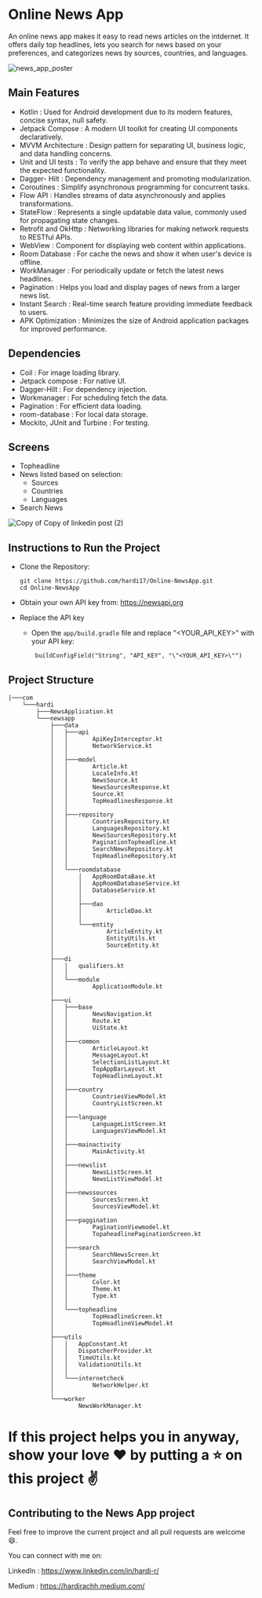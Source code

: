 # Online News App
An online news app makes it easy to read news articles on the intdernet. It offers daily top headlines, lets you search for news based on your preferences, and categorizes news by sources, countries, and languages. 

![news_app_poster](https://github.com/hardi17/Online-NewsApp/assets/68413354/0a9db264-2cf2-4347-b0b2-978258770a99)

## Main Features 
- Kotlin : Used for Android development due to its modern features, concise syntax, null safety.
- Jetpack Compose : A modern UI toolkit for creating UI components declaratively.
- MVVM Architecture : Design pattern for separating UI, business logic, and data handling concerns.
- Unit and UI tests : To verify the app behave and ensure that they meet the expected functionality.
- Dagger- Hilt : Dependency management and promoting modularization.
- Coroutines : Simplify asynchronous programming for concurrent tasks.
- Flow API : Handles streams of data asynchronously and applies transformations.
- StateFlow : Represents a single updatable data value, commonly used for propagating state changes.
- Retrofit and OkHttp : Networking libraries for making network requests to RESTful APIs.
- WebView : Component for displaying web content within applications.
- Room Database : For cache the news and show it when user's device is offline.
- WorkManager : For periodically update or fetch the latest news headlines.
- Pagination : Helps you load and display pages of news from a larger news list.
- Instant Search : Real-time search feature providing immediate feedback to users.
- APK Optimization : Minimizes the size of Android application packages for improved performance.

## Dependencies 
- Coil : For image loading library.
- Jetpack compose : For native UI.
- Dagger-Hilt : For dependency injection.
- Workmanager : For scheduling fetch the data.
- Pagination : For efficient data loading.
- room-database : For local data storage.
- Mockito, JUnit and Turbine : For testing.

## Screens 
- Topheadline
- News listed based on selection:
    - Sources
    - Countries
    - Languages
- Search News

![Copy of Copy of linkedin post (2)](https://github.com/hardi17/Online-NewsApp/assets/68413354/e3bab195-1a3c-408b-9775-d6d1e70d3c29)

## Instructions to Run the Project
- Clone the Repository:

  ````
  git clone https://github.com/hardi17/Online-NewsApp.git
  cd Online-NewsApp
  ````

- Obtain your own API key from: https://newsapi.org

- Replace the API key

	- Open the ```app/build.gradle``` file and replace "<YOUR_API_KEY>" with your API key:
	   
	     ```
	      buildConfigField("String", "API_KEY", "\"<YOUR_API_KEY>\"")
	     ````

## Project Structure
```
|───com
    └───hardi
        ├───NewsApplication.kt
        └───newsapp
            ├───data
            │   ├───api
            │   │       ApiKeyInterceptor.kt
            │   │       NetworkService.kt
            │   │
            │   ├───model
            │   │       Article.kt
            │   │       LocaleInfo.kt
            │   │       NewsSource.kt
            │   │       NewsSourcesResponse.kt
            │   │       Source.kt
            │   │       TopHeadlinesResponse.kt
            │   │
            │   ├───repository
            │   │       CountriesRepository.kt
            │   │       LanguagesRepository.kt
            │   │       NewsSourcesRepository.kt
            │   │       PaginationTopheadline.kt
            │   │       SearchNewsRepository.kt
            │   │       TopHeadlineRepository.kt
            │   │
            │   └───roomdatabase
            │       │   AppRoomDataBase.kt
            │       │   AppRoomDatabaseService.kt
            │       │   DatabaseService.kt
            │       │
            │       ├───dao
            │       │       ArticleDao.kt
            │       │
            │       └───entity
            │               ArticleEntity.kt
            │               EntityUtils.kt
            │               SourceEntity.kt
            │
            ├───di
            │   │   qualifiers.kt
            │   │
            │   └───module
            │           ApplicationModule.kt
            │
            ├───ui
            │   ├───base
            │   │       NewsNavigation.kt
            │   │       Route.kt
            │   │       UiState.kt
            │   │
            │   ├───common
            │   │       ArticleLayout.kt
            │   │       MessageLayout.kt
            │   │       SelectionListLayout.kt
            │   │       TopAppBarLayout.kt
            │   │       TopHeadlineLayout.kt
            │   │
            │   ├───country
            │   │       CountriesViewModel.kt
            │   │       CountryListScreen.kt
            │   │
            │   ├───language
            │   │       LanguageListScreen.kt
            │   │       LanguagesViewModel.kt
            │   │
            │   ├───mainactivity
            │   │       MainActivity.kt
            │   │
            │   ├───newslist
            │   │       NewsListScreen.kt
            │   │       NewsListViewModel.kt
            │   │
            │   ├───newssources
            │   │       SourcesScreen.kt
            │   │       SourcesViewModel.kt
            │   │
            │   ├───paggination
            │   │       PaginationViewmodel.kt
            │   │       TopaheadlinePaginationScreen.kt
            │   │
            │   ├───search
            │   │       SearchNewsScreen.kt
            │   │       SearchViewModel.kt
            │   │
            │   ├───theme
            │   │       Color.kt
            │   │       Theme.kt
            │   │       Type.kt
            │   │
            │   └───topheadline
            │           TopHeadlineScreen.kt
            │           TopHeadlineViewModel.kt
            │
            ├───utils
            │   │   AppConstant.kt
            │   │   DispatcherProvider.kt
            │   │   TimeUtils.kt
            │   │   ValidationUtils.kt
            │   │
            │   └───internetcheck
            │           NetworkHelper.kt
            │
            └───worker
                    NewsWorkManager.kt

```
# If this project helps you in anyway, show your love ❤️ by putting a ⭐ on this project ✌️

## Contributing to the News App project
Feel free to improve the current project and all pull requests are welcome 😄.

You can connect with me on:

LinkedIn : https://www.linkedin.com/in/hardi-r/

Medium : https://hardirachh.medium.com/

